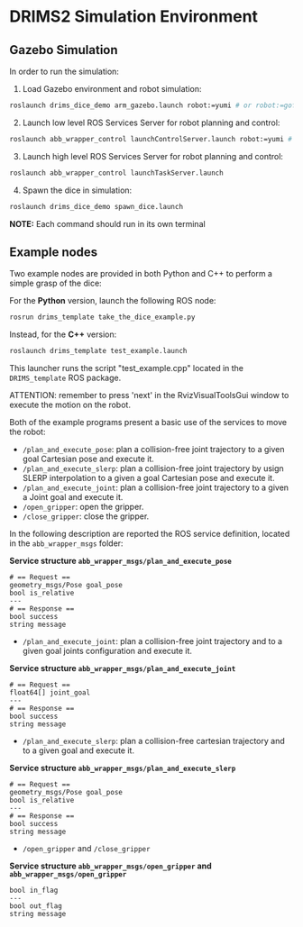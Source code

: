 # DRIMS2 Simulation Environment

## Gazebo Simulation

In order to run the simulation:

1. Load Gazebo environment and robot simulation:
```bash
roslaunch drims_dice_demo arm_gazebo.launch robot:=yumi # or robot:=gofa
```

2. Launch low level ROS Services Server for robot planning and control:
```bash
roslaunch abb_wrapper_control launchControlServer.launch robot:=yumi # or robot:=gofa
```

3. Launch high level ROS Services Server for robot planning and control:
```bash
roslaunch abb_wrapper_control launchTaskServer.launch
```

4. Spawn the dice in simulation:
```bash
roslaunch drims_dice_demo spawn_dice.launch
```

**NOTE:** Each command should run in its own terminal

## Example nodes

Two example nodes are provided in both Python and C++ to perform a simple grasp of the dice:

For the **Python** version, launch the following ROS node:

```bash
rosrun drims_template take_the_dice_example.py
```

Instead, for the **C++** version:

```bash
roslaunch drims_template test_example.launch
```
This launcher runs the script "test_example.cpp" located in the `DRIMS_template` ROS package.

ATTENTION: remember to press 'next' in the RvizVisualToolsGui window to execute the motion on the robot.

Both of the example programs present a basic use of the services to move the robot:
- `/plan_and_execute_pose`: plan a collision-free joint trajectory to a given goal Cartesian pose and execute it.
- `/plan_and_execute_slerp`: plan a collision-free joint trajectory by usign SLERP interpolation to a given a goal Cartesian pose and execute it.
- `/plan_and_execute_joint`: plan a collision-free joint trajectory to a given a Joint goal and execute it.
- `/open_gripper`: open the gripper.
- `/close_gripper`: close the gripper.

In the following description are reported the ROS service definition, located in the `abb_wrapper_msgs` folder:

**Service structure `abb_wrapper_msgs/plan_and_execute_pose`**
```
# == Request ==
geometry_msgs/Pose goal_pose
bool is_relative
---
# == Response ==
bool success
string message
```

- `/plan_and_execute_joint`: plan a collision-free joint trajectory and to a given goal joints configuration and execute it.

**Service structure `abb_wrapper_msgs/plan_and_execute_joint`**
```
# == Request ==
float64[] joint_goal
---
# == Response ==
bool success
string message
```

- `/plan_and_execute_slerp`: plan a collision-free cartesian trajectory and to a given goal  and execute it.

**Service structure `abb_wrapper_msgs/plan_and_execute_slerp`**
```
# == Request ==
geometry_msgs/Pose goal_pose
bool is_relative
---
# == Response ==
bool success
string message
```

- `/open_gripper` and `/close_gripper`

**Service structure `abb_wrapper_msgs/open_gripper` and `abb_wrapper_msgs/open_gripper`**
```
bool in_flag
---
bool out_flag
string message
```


